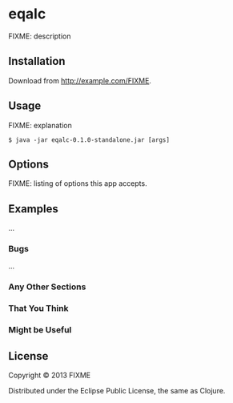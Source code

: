 # eqalc

FIXME: description

## Installation

Download from http://example.com/FIXME.

## Usage

FIXME: explanation

    $ java -jar eqalc-0.1.0-standalone.jar [args]

## Options

FIXME: listing of options this app accepts.

## Examples

...

### Bugs

...

### Any Other Sections
### That You Think
### Might be Useful

## License

Copyright © 2013 FIXME

Distributed under the Eclipse Public License, the same as Clojure.
